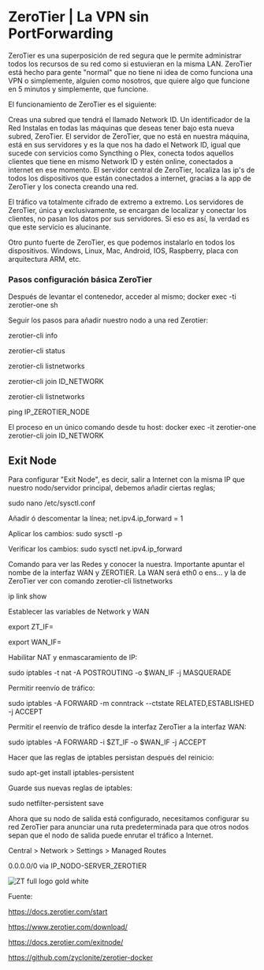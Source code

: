 # ZeroTier | La VPN sin PortForwarding

ZeroTier es una superposición de red segura que le permite administrar todos los recursos de su red como si estuvieran en la misma LAN. ZeroTier está hecho para gente "normal" que no tiene ni idea de como funciona una VPN o simplemente, alguien como nosotros, que quiere algo que funcione en 5 minutos y simplemente, que funcione.

El funcionamiento de ZeroTier es el siguiente:

Creas una subred que tendrá el llamado Network ID. Un identificador de la Red
Instalas en todas las máquinas que deseas tener bajo esta nueva subred, ZeroTier.
El servidor de ZeroTier, que no está en nuestra máquina, está en sus servidores y es la que nos ha dado el Network ID, igual que sucede con servicios como Syncthing o Plex, conecta todos aquellos clientes que tiene en mismo Network ID y estén online, conectados a internet en ese momento.
El servidor central de ZeroTier, localiza las ip's de todos los dispositivos que están conectados a internet, gracias a la app de ZeroTier y los conecta creando una red.

El tráfico va totalmente cifrado de extremo a extremo. Los servidores de ZeroTier, única y exclusivamente, se encargan de localizar y conectar los clientes, no pasan los datos por sus servidores. Si eso es así, la verdad es que este servicio es alucinante.

Otro punto fuerte de ZeroTier, es que podemos instalarlo en todos los dispositivos. Windows, Linux, Mac, Android, IOS, Raspberry, placa con arquitectura ARM, etc.
### Pasos configuración básica ZeroTier
Después de levantar el contenedor, acceder al mismo; docker exec -ti zerotier-one sh

Seguir los pasos para añadir nuestro nodo a una red Zerotier:

  zerotier-cli info
  
  zerotier-cli status
  
  zerotier-cli listnetworks
  
  zerotier-cli join ID_NETWORK
  
  zerotier-cli listnetworks
  
  ping IP_ZEROTIER_NODE

El proceso en un único comando desde tu host: docker exec -it zerotier-one zerotier-cli join ID_NETWORK

## Exit Node
Para configurar "Exit Node", es decir, salir a Internet con la misma IP que nuestro nodo/servidor principal, debemos añadir ciertas reglas;

sudo nano /etc/sysctl.conf

Añadir ó descomentar la línea; net.ipv4.ip_forward = 1

Aplicar los cambios: sudo sysctl -p

Verificar los cambios: sudo sysctl net.ipv4.ip_forward

Comando para ver las Redes y conocer la nuestra. Importante apuntar el nombe de la interfaz WAN y ZEROTIER. La WAN será eth0 o ens... y la de ZeroTier ver con comando  zerotier-cli listnetworks

ip link show

Establecer las variables de Network y WAN

export ZT_IF=

export WAN_IF=

Habilitar NAT y enmascaramiento de IP:

sudo iptables -t nat -A POSTROUTING -o $WAN_IF -j MASQUERADE

Permitir reenvío de tráfico:

sudo iptables -A FORWARD -m conntrack --ctstate RELATED,ESTABLISHED -j ACCEPT

Permitir el reenvío de tráfico desde la interfaz ZeroTier a la interfaz WAN:

sudo iptables -A FORWARD -i $ZT_IF -o $WAN_IF -j ACCEPT

Hacer que las reglas de iptables persistan después del reinicio:

sudo apt-get install iptables-persistent

Guarde sus nuevas reglas de iptables:

sudo netfilter-persistent save


Ahora que su nodo de salida está configurado, necesitamos configurar su red ZeroTier para anunciar una ruta predeterminada para que otros nodos sepan que el nodo de salida puede enrutar el tráfico a Internet.

Central > Network > Settings > Managed Routes

0.0.0.0/0 via IP_NODO-SERVER_ZEROTIER


![ZT full logo gold white](https://github.com/user-attachments/assets/fb3963df-9112-468f-8513-de3702d249b2)

  Fuente:
  
  https://docs.zerotier.com/start
  
  https://www.zerotier.com/download/
  
  https://docs.zerotier.com/exitnode/

  https://github.com/zyclonite/zerotier-docker
